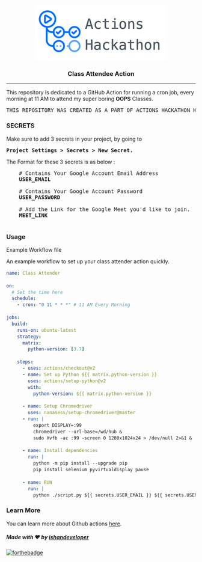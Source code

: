 <center>
<img src="./Images/hero.png"><br>
<h3> Class Attendee Action</h3>
<hr>
</center>

This repository is dedicated to a GitHub Action for running a cron job, every morning at 11 AM to attend my super boring **OOPS** Classes.

<pre>
THIS REPOSITORY WAS CREATED AS A PART OF ACTIONS HACKATHON HOSTED BY DEV.TO AND GITHUB,
</pre>

### SECRETS

  Make sure to add 3 secrets in your project, by going to 
  
  <pre><b>Project Settings > Secrets > New Secret.</b></pre>

  The Format for these 3 secrets is as below :

  <pre>
    # Contains Your Google Account Email Address
    <b>USER_EMAIL</b>     
    
    # Contains Your Google Account Password
    <b>USER_PASSWORD</b>  

    # Add the Link for the Google Meet you'd like to join.
    <b>MEET_LINK</b>      
  </pre>

### Usage
Example Workflow file

An example workflow to set up your class attender action quickly.

```yaml
name: Class Attender

on:
  # Set the time here
  schedule:
    - cron: "0 11 * * *" # 11 AM Every Morning

jobs:
  build:
    runs-on: ubuntu-latest
    strategy:
      matrix:
        python-version: [3.7]

    steps:
      - uses: actions/checkout@v2
      - name: Set up Python ${{ matrix.python-version }}
        uses: actions/setup-python@v2
        with:
          python-version: ${{ matrix.python-version }}

      - name: Setup Chromedriver
        uses: nanasess/setup-chromedriver@master
      - run: |
          export DISPLAY=:99
          chromedriver --url-base=/wd/hub &
          sudo Xvfb -ac :99 -screen 0 1280x1024x24 > /dev/null 2>&1 &

      - name: Install dependencies
        run: |
          python -m pip install --upgrade pip
          pip install selenium pyvirtualdisplay pause

      - name: RUN
        run: |
          python ./script.py ${{ secrets.USER_EMAIL }} ${{ secrets.USER_PASSWORD }} ${{ secrets.MEET_LINK }}

```

### Learn More

You can learn more about Github actions [here](https://docs.github.com/en/actions).


##### Made with ♥ by <a href="https://github.com/ishandeveloper">ishandeveloper</a>

[![forthebadge](https://forthebadge.com/images/badges/built-with-love.svg)](https://github.com/ishandeveloper)
